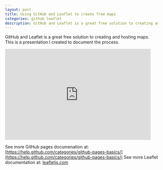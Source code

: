 ```yaml
---
layout: post
title: Using GitHub and Leaflet to create free maps
categories: github leaflet
description: GitHub and Leaflet is a great free solution to creating and hosting maps. This is a presentation I created to document the process.
---
```


GitHub and Leaflet is a great free solution to creating and hosting maps. This is a presentation I created to document the process.

<iframe src="https://docs.google.com/presentation/d/1C27hDYrXOO4X7YKrygxoccybJ5iwHUXJ-s_oByBGYJo/embed?start=false&loop=false&delayms=5000" frameborder="0" width="480" height="299" allowfullscreen="true" mozallowfullscreen="true" webkitallowfullscreen="true"></iframe>

See more GitHub pages documenation at: [https://help.github.com/categories/github-pages-basics/](https://help.github.com/categories/github-pages-basics/)
See more Leaflet documentation at: [leafletjs.com](http://leafletjs.com/)
